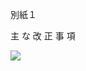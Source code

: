 別紙１

主 な 改 正 事 項

![](https://www.nta.go.jp/tmp/decd82c0-6d8f-4e3d-839b-7b5d09ae1f46/images/93b7e666762b020cc8ed1e3b1085c951155b194ca8731439fb34bc5f4175e1cf.jpg)